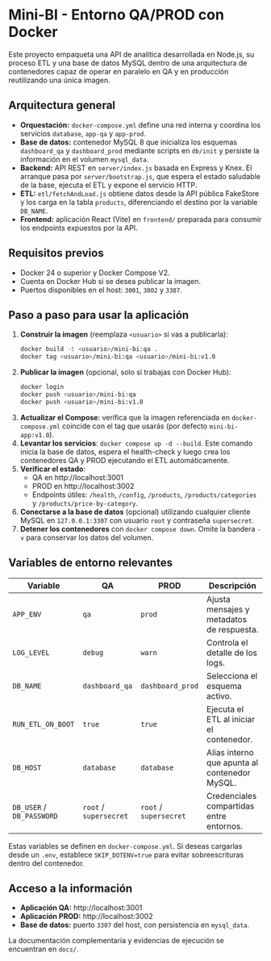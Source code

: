 # Mini-BI - Entorno QA/PROD con Docker

Este proyecto empaqueta una API de analítica desarrollada en Node.js, su proceso ETL y una base de datos MySQL dentro de una arquitectura de contenedores capaz de operar en paralelo en QA y en producción reutilizando una única imagen.

## Arquitectura general

- **Orquestación:** `docker-compose.yml` define una red interna y coordina los servicios `database`, `app-qa` y `app-prod`.
- **Base de datos:** contenedor MySQL 8 que inicializa los esquemas `dashboard_qa` y `dashboard_prod` mediante scripts en `db/init` y persiste la información en el volumen `mysql_data`.
- **Backend:** API REST en `server/index.js` basada en Express y Knex. El arranque pasa por `server/bootstrap.js`, que espera el estado saludable de la base, ejecuta el ETL y expone el servicio HTTP.
- **ETL:** `etl/fetchAndLoad.js` obtiene datos desde la API pública FakeStore y los carga en la tabla `products`, diferenciando el destino por la variable `DB_NAME`.
- **Frontend:** aplicación React (Vite) en `frontend/` preparada para consumir los endpoints expuestos por la API.

## Requisitos previos

- Docker 24 o superior y Docker Compose V2.
- Cuenta en Docker Hub si se desea publicar la imagen.
- Puertos disponibles en el host: `3001`, `3002` y `3307`.

## Paso a paso para usar la aplicación

1. **Construir la imagen** (reemplaza `<usuario>` si vas a publicarla):
   ```bash
   docker build -t <usuario>/mini-bi:qa .
   docker tag <usuario>/mini-bi:qa <usuario>/mini-bi:v1.0
   ```
2. **Publicar la imagen** (opcional, solo si trabajas con Docker Hub):
   ```bash
   docker login
   docker push <usuario>/mini-bi:qa
   docker push <usuario>/mini-bi:v1.0
   ```
3. **Actualizar el Compose**: verifica que la imagen referenciada en `docker-compose.yml` coincide con el tag que usarás (por defecto `mini-bi-app:v1.0`).
4. **Levantar los servicios**: `docker compose up -d --build`. Este comando inicia la base de datos, espera el health-check y luego crea los contenedores QA y PROD ejecutando el ETL automáticamente.
5. **Verificar el estado**:
   - QA en http://localhost:3001
   - PROD en http://localhost:3002
   - Endpoints útiles: `/health`, `/config`, `/products`, `/products/categories` y `/products/price-by-category`.
6. **Conectarse a la base de datos** (opcional) utilizando cualquier cliente MySQL en `127.0.0.1:3307` con usuario `root` y contraseña `supersecret`.
7. **Detener los contenedores** con `docker compose down`. Omite la bandera `-v` para conservar los datos del volumen.

## Variables de entorno relevantes

| Variable | QA | PROD | Descripción |
|----------|----|------|-------------|
| `APP_ENV` | `qa` | `prod` | Ajusta mensajes y metadatos de respuesta. |
| `LOG_LEVEL` | `debug` | `warn` | Controla el detalle de los logs. |
| `DB_NAME` | `dashboard_qa` | `dashboard_prod` | Selecciona el esquema activo. |
| `RUN_ETL_ON_BOOT` | `true` | `true` | Ejecuta el ETL al iniciar el contenedor. |
| `DB_HOST` | `database` | `database` | Alias interno que apunta al contenedor MySQL. |
| `DB_USER` / `DB_PASSWORD` | `root` / `supersecret` | `root` / `supersecret` | Credenciales compartidas entre entornos. |

Estas variables se definen en `docker-compose.yml`. Si deseas cargarlas desde un `.env`, establece `SKIP_DOTENV=true` para evitar sobreescrituras dentro del contenedor.

## Acceso a la información

- **Aplicación QA:** http://localhost:3001
- **Aplicación PROD:** http://localhost:3002
- **Base de datos:** puerto `3307` del host, con persistencia en `mysql_data`.

La documentación complementaria y evidencias de ejecución se encuentran en `docs/`.
